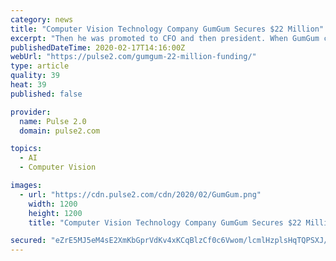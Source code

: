 ```yaml
---
category: news
title: "Computer Vision Technology Company GumGum Secures $22 Million"
excerpt: "Then he was promoted to CFO and then president. When GumGum co-founder Ophir Tanz stepped down to launch Pearl, Schraeder became CEO. GumGum has developed computer vision technology for identifying the content within an image. And then the content is used for displaying contextual ads. In the future, GumGum plans to expand into sports ..."
publishedDateTime: 2020-02-17T14:16:00Z
webUrl: "https://pulse2.com/gumgum-22-million-funding/"
type: article
quality: 39
heat: 39
published: false

provider:
  name: Pulse 2.0
  domain: pulse2.com

topics:
  - AI
  - Computer Vision

images:
  - url: "https://cdn.pulse2.com/cdn/2020/02/GumGum.png"
    width: 1200
    height: 1200
    title: "Computer Vision Technology Company GumGum Secures $22 Million"

secured: "eZrE5MJ5eM4sE2XmKbGprVdKv4xKCqBlzCf0c6Vwom/lcmlHzplsHqTQPSXJ/hsl9kbE6rGBqIBin8DpnkO+11ptkrbutApSgbg+JqkGrcyqdJ/gnI1ztToytg0mDcn3qopb2GWGPCmowjogtXNN+UiNTeCzyVuihQmDBozlaBj/hnFDGKuwSV5bNa4/eSBKhZlNoBphxnak8WQGfMxo8pnI+WM03ee3GdsGEL/P905xo3mGB/5E+Bl3mMw6Sj44QpEBdGgcc5ELYn9fqFvEk2+YsO8JbeHx3T72M8th0T0L1UHKC3o67T8eDwM0LHZm7Sq4xtUFX4UsgmhhMQDhGMKLrOrtcDWhvnFsZ+h4ZicjmWdo6qmA8NbPtBbKZKPdfwF1YvlHNdk3ZCjQX5QAg9WPW1bI51Kbx60516nMJw6ZAtzXj5FjFRXD5bgyf7gZGZP2F5cmQbHPKabTGTuP09cXV0pK+LLk2nITrfbDvTk=;0OZAayGjHqSDo/Awni9GrA=="
---
```


